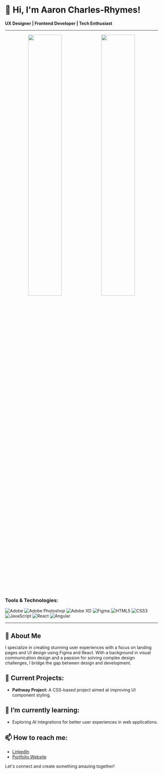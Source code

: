 # 👋 Hi, I'm Aaron Charles-Rhymes!

**UX Designer | Frontend Developer | Tech Enthusiast**

---

<div align="center">
    <img align="center" width="47%" src="https://github-readme-stats.vercel.app/api?username=acharlesrhymes&show_icons=true&theme=default" />
    <img align="center" width="47%" src="https://github-readme-stats.vercel.app/api/top-langs/?username=acharlesrhymes&layout=compact" />
</div>

### Tools & Technologies:

![Adobe](https://img.shields.io/badge/adobe-%23FF0000.svg?style=for-the-badge&logo=adobe&logoColor=white)
![Adobe Photoshop](https://img.shields.io/badge/adobe%20photoshop-%2331A8FF.svg?style=for-the-badge&logo=adobe%20photoshop&logoColor=white)
![Adobe XD](https://img.shields.io/badge/Adobe%20XD-470137?style=for-the-badge&logo=Adobe%20XD&logoColor=#FF61F6)
![Figma](https://img.shields.io/badge/figma-%23F24E1E.svg?style=for-the-badge&logo=figma&logoColor=white)
![HTML5](https://img.shields.io/badge/html5-%23E34F26.svg?style=for-the-badge&logo=html5&logoColor=white)
![CSS3](https://img.shields.io/badge/css3-%231572B6.svg?style=for-the-badge&logo=css3&logoColor=white)
![JavaScript](https://img.shields.io/badge/javascript-%23323330.svg?style=for-the-badge&logo=javascript&logoColor=%23F7DF1E)
![React](https://img.shields.io/badge/react-%2320232a.svg?style=for-the-badge&logo=react&logoColor=%2361DAFB)
![Angular](https://img.shields.io/badge/angular-%23DD0031.svg?style=for-the-badge&logo=angular&logoColor=white)

---

## 🌟 About Me
I specialize in creating stunning user experiences with a focus on landing pages and UI design using Figma and React. With a background in visual communication design and a passion for solving complex design challenges, I bridge the gap between design and development.

## 🔭 Current Projects:
- **Pathway Project:** A CSS-based project aimed at improving UI component styling.

## 🌱 I’m currently learning:
- Exploring AI integrations for better user experiences in web applications.

## 📫 How to reach me:
- [LinkedIn](https://www.linkedin.com/in/aaroncharlesrhymes)
- [Portfolio Website](https://www.aaroncharlesrhymes.com/)

Let's connect and create something amazing together!

<!--
**acharlesrhymes/acharlesrhymes** is a ✨ _special_ ✨ repository because its `README.md` (this file) appears on your GitHub profile.

Here are some ideas to get you started:

- 🔭 I’m currently working on ...
- 🌱 I’m currently learning ...
- 👯 I’m looking to collaborate on ...
- 🤔 I’m looking for help with ...
- 💬 Ask me about ...
- 📫 How to reach me: ...
- 😄 Pronouns: ...
- ⚡ Fun fact: ...
-->
